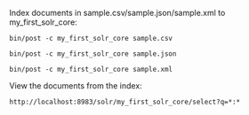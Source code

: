 Index documents in sample.csv/sample.json/sample.xml to my_first_solr_core:
```
bin/post -c my_first_solr_core sample.csv 
```
```
bin/post -c my_first_solr_core sample.json 
```
```
bin/post -c my_first_solr_core sample.xml 
```

View the documents from the index:
```
http://localhost:8983/solr/my_first_solr_core/select?q=*:*
```
